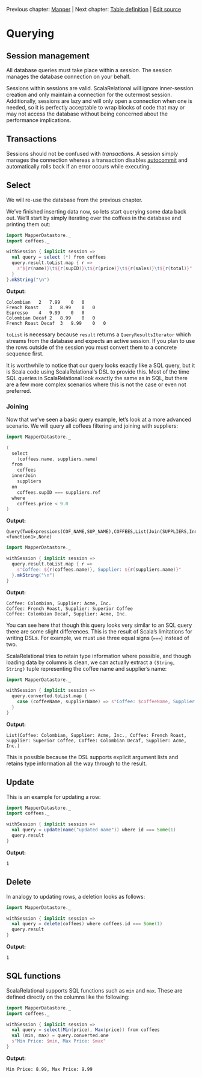 Previous chapter: [Mapper](mapper.md)  |  Next chapter: [Table definition](table-definition-1.md)  |  [Edit source](https://github.com/outr/scalarelational-manual/edit/master/manual/querying.md)

# Querying


## Session management
All database queries must take place within a *session*. The session manages the database connection on your behalf.

Sessions within sessions are valid. ScalaRelational will ignore inner-session creation and only maintain a connection for the outermost session. Additionally, sessions are lazy and will only open a connection when one is needed, so it is perfectly acceptable to wrap blocks of code that may or may not access the database without being concerned about the performance implications.


## Transactions
Sessions should not be confused with *transactions*. A session simply manages the connection whereas a transaction disables [autocommit](https://en.wikipedia.org/wiki/Autocommit) and automatically rolls back if an error occurs while executing.


## Select
We will re-use the database from the previous chapter.

We’ve finished inserting data now, so lets start querying some data back out. We’ll start by simply iterating over the coffees in the database and printing them out:

```scala
import MapperDatastore._
import coffees._

withSession { implicit session =>
  val query = select (*) from coffees
  query.result.toList.map { r =>
    s"${r(name)}\t${r(supID)}\t${r(price)}\t${r(sales)}\t${r(total)}"
  }
}.mkString("\n")
```

**Output:**
```
Colombian	2	7.99	0	0
French Roast	3	8.99	0	0
Espresso	4	9.99	0	0
Colombian Decaf	2	8.99	0	0
French Roast Decaf	3	9.99	0	0
```

`toList` is necessary because `result` returns a `QueryResultsIterator` which streams from the database and expects an active session. If you plan to use the rows outside of the session you must convert them to a concrete sequence first.

It is worthwhile to notice that our query looks exactly like a SQL query, but it is Scala code using ScalaRelational’s DSL to provide this. Most of the time SQL queries in ScalaRelational look exactly the same as in SQL, but there are a few more complex scenarios where this is not the case or even not preferred.

### Joining
Now that we’ve seen a basic query example, let’s look at a more advanced scenario. We will query all coffees filtering and joining with suppliers:

```scala
import MapperDatastore._

(
  select
    (coffees.name, suppliers.name)
  from
    coffees
  innerJoin
    suppliers
  on
    coffees.supID === suppliers.ref
  where
    coffees.price < 9.0
)
```

**Output:**
```
Query(TwoExpressions(COF_NAME,SUP_NAME),COFFEES,List(Join(SUPPLIERS,Inner,ColumnCondition(SUP_ID,Equal,RefColumn(SUP_ID)))),Some(DirectCondition(PRICE,LessThan,9.0)),List(),List(),-1,-1,<function1>,None)
```

```scala
import MapperDatastore._

withSession { implicit session =>
  query.result.toList.map { r =>
    s"Coffee: ${r(coffees.name)}, Supplier: ${r(suppliers.name)}"
  }.mkString("\n")
}
```

**Output:**
```
Coffee: Colombian, Supplier: Acme, Inc.
Coffee: French Roast, Supplier: Superior Coffee
Coffee: Colombian Decaf, Supplier: Acme, Inc.
```

You can see here that though this query looks very similar to an SQL query there are some slight differences. This is the result of Scala’s limitations for writing DSLs. For example, we must use three equal signs (`===`) instead of two.

ScalaRelational tries to retain type information where possible, and though loading data by columns is clean, we can actually extract a `(String, String)` tuple representing the coffee name and supplier’s name:

```scala
import MapperDatastore._

withSession { implicit session =>
  query.converted.toList.map {
    case (coffeeName, supplierName) => s"Coffee: $coffeeName, Supplier: $supplierName"
  }
}
```

**Output:**
```
List(Coffee: Colombian, Supplier: Acme, Inc., Coffee: French Roast, Supplier: Superior Coffee, Coffee: Colombian Decaf, Supplier: Acme, Inc.)
```

This is possible because the DSL supports explicit argument lists and retains type information all the way through to the result.



## Update
This is an example for updating a row:

```scala
import MapperDatastore._
import coffees._

withSession { implicit session =>
  val query = update(name("updated name")) where id === Some(1)
  query.result
}
```

**Output:**
```
1
```


## Delete
In analogy to updating rows, a deletion looks as follows:

```scala
import MapperDatastore._

withSession { implicit session =>
  val query = delete(coffees) where coffees.id === Some(1)
  query.result
}
```

**Output:**
```
1
```


## SQL functions
ScalaRelational supports SQL functions such as `min` and `max`. These are defined directly on the columns like the following:

```scala
import MapperDatastore._
import coffees._

withSession { implicit session =>
  val query = select(Min(price), Max(price)) from coffees
  val (min, max) = query.converted.one
  s"Min Price: $min, Max Price: $max"
}
```

**Output:**
```
Min Price: 8.99, Max Price: 9.99
```



